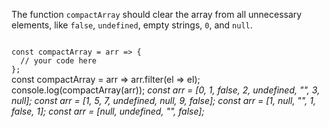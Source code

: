 The function `compactArray` should clear the array from all unnecessary elements, like `false`, `undefined`, empty strings, `0`, and `null`.

<codeblock language="javascript" type="exercise" testMode="multipleInput">
<code>
const compactArray = arr => {
  // your code here
};
</code>

<solution>
const compactArray = arr => arr.filter(el => el);
</solution>

<testcases>
<caller>
console.log(compactArray(arr));
</caller>
<testcase>
<i>
const arr = [0, 1, false, 2, undefined, "", 3, null];
</i>
</testcase>
<testcase>
<i>
const arr = [1, 5, 7, undefined, null, 9, false];
</i>
</testcase>
<testcase>
<i>
const arr = [1, null, "", 1, false, 1];
</i>
</testcase>
<testcase>
<i>
const arr = [null, undefined, "", false];
</i>
</testcase>
</testcases>
</codeblock>